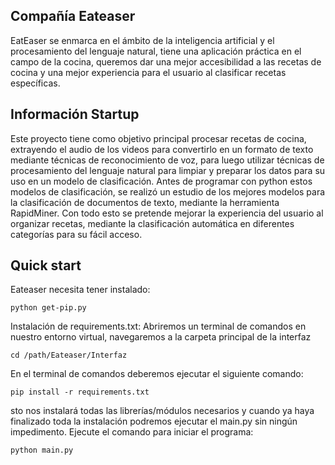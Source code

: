 ## Compañía Eateaser
EatEaser se enmarca en el ámbito de la inteligencia artificial y el procesamiento del lenguaje natural, tiene una aplicación práctica en el campo de la cocina, queremos dar una mejor accesibilidad a las recetas de cocina y una mejor experiencia para el usuario al clasificar recetas específicas. 
## Información Startup
Este proyecto tiene como objetivo principal procesar recetas de cocina, extrayendo el audio de los videos para convertirlo en un formato de texto mediante técnicas de reconocimiento de voz, para luego utilizar técnicas de procesamiento del lenguaje natural para limpiar y preparar los datos para su uso en un modelo de clasificación. Antes de programar con python estos modelos de clasificación, se realizó un estudio de los mejores modelos para la clasificación de documentos de texto, mediante la herramienta RapidMiner. Con todo esto se pretende mejorar la experiencia del usuario al organizar recetas, mediante la clasificación automática en diferentes categorías para su fácil acceso.

Quick start
-----------
Eateaser necesita tener instalado:
```
python get-pip.py
```
Instalación de requirements.txt:
Abriremos un terminal de comandos en nuestro entorno virtual, navegaremos a la carpeta principal de la interfaz 
```
cd /path/Eateaser/Interfaz
```
En el terminal de comandos deberemos ejecutar el siguiente comando:
```
pip install -r requirements.txt
```
sto nos instalará todas las librerías/módulos necesarios y cuando ya haya finalizado toda la instalación podremos ejecutar el main.py sin ningún impedimento.
Ejecute el comando para iniciar el programa:
```
python main.py
```
